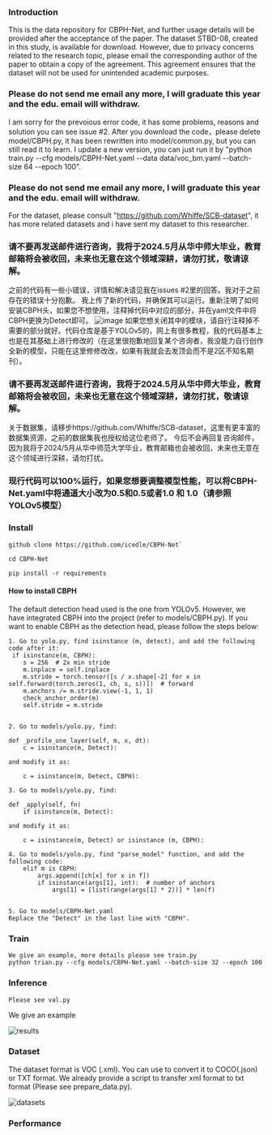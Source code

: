 ### Introduction
This is the data repository for CBPH-Net, and further usage details will be provided after the acceptance of the paper. The dataset STBD-08, created in this study, is available for download. However, due to privacy concerns related to the research topic, please email the corresponding author of the paper to obtain a copy of the agreement. This agreement ensures that the dataset will not be used for unintended academic purposes.

### Please do not send me email any more, I will graduate this year and the edu. email will withdraw. 
I am sorry for the prevoious error code, it has some problems, reasons and solution you can see issue #2.
After you download the code，please delete model/CBPH.py, it has been rewritten into model/common.py, but you can still read it to learn. 
I update a new version, you can just run it by "python train.py --cfg models/CBPH-Net.yaml --data data/voc_bm.yaml --batch-size 64 --epoch 100". 

### Please do not send me email any more, I will graduate this year and the edu. email will withdraw. 
For the dataset, please consult "https://github.com/Whiffe/SCB-dataset", it has more related datasets and i have sent my dataset to this researcher.

### 请不要再发送邮件进行咨询，我将于2024.5月从华中师大毕业，教育邮箱将会被收回，未来也无意在这个领域深耕，请勿打扰，敬请谅解。
之前的代码有一些小错误，详情和解决请见我在issues #2里的回答。我对于之前存在的错误十分抱歉。
我上传了新的代码，并确保其可以运行。重新注明了如何安装CBPH头，如果您不想使用，注释掉代码中对应的部分，并在yaml文件中将CBPH更换为Detect即可。
![image](https://github.com/icedle/CBPH-Net/assets/52993977/b1472e76-991d-45c7-af7d-d73f8166c0a1)
如果您想关闭其中的模块，请自行注释掉不需要的部分就好。代码仓库是基于YOLOv5的，网上有很多教程，我的代码基本上也是在其基础上进行修改的（在这里很抱歉地回复某个咨询者，我没能力自行创作全新的模型，只能在这里修修改改，如果有我就会去发顶会而不是2区不知名期刊）。

### 请不要再发送邮件进行咨询，我将于2024.5月从华中师大毕业，教育邮箱将会被收回，未来也无意在这个领域深耕，请勿打扰，敬请谅解。
关于数据集，请移步https://github.com/Whiffe/SCB-dataset，这里有更丰富的数据集资源，之前的数据集我也授权给这位老师了。
今后不会再回复咨询邮件，因为我将于2024/5月从华中师范大学毕业，教育邮箱也会被收回，未来也无意在这个领域进行深耕，请勿打扰。

### 现行代码可以100%运行，如果您想要调整模型性能，可以将CBPH-Net.yaml中将通道大小改为0.5和0.5或者1.0 和 1.0（请参照YOLOv5模型）

### Install

```
github clone https://github.com/icedle/CBPH-Net`

cd CBPH-Net

pip install -r requirements
```

#### How to install CBPH

The default detection head used is the one from YOLOv5. However, we have integrated CBPH into the project (refer to models/CBPH.py). If you want to enable CBPH as the detection head, please follow the steps below:

```
1. Go to yolo.py, find isinstance (m, detect), and add the following code after it:
 if isinstance(m, CBPH):
    s = 256  # 2x min stride
    m.inplace = self.inplace
    m.stride = torch.tensor([s / x.shape[-2] for x in self.forward(torch.zeros(1, ch, s, s))])  # forward
    m.anchors /= m.stride.view(-1, 1, 1)
    check_anchor_order(m)
    self.stride = m.stride


2. Go to models/yolo.py, find:

def _profile_one_layer(self, m, x, dt):
	c = isinstance(m, Detect): 

and modify it as:
	
	c = isinstance(m, Detect, CBPH):

3. Go to models/yolo.py, find:

def _apply(self, fn)
	if isinstance(m, Detect):

and modify it as:
	
	c = isinstance(m, Detect) or isinstance (m, CBPH):

4. Go to models/yolo.py, find "parse_model" function, and add the following code: 
    elif m is CBPH:
        args.append([ch[x] for x in f])
        if isinstance(args[1], int):  # number of anchors
            args[1] = [list(range(args[1] * 2))] * len(f)


5. Go to models/CBPH-Net.yaml
Replace the "Detect" in the last line with "CBPH".
```

### Train

```
We give an example, more details please see train.py
python trian.py --cfg models/CBPH-Net.yaml --batch-size 32 --epoch 100 
```

### Inference

```
Please see val.py
```

We give an example

![results](https://github.com/icedle/CBPH-Net/blob/main/imgs/results.jpg)

### Dataset

The dataset format is VOC (.xml). You can use to convert it to COCO(.json) or TXT format. We already provide a script to transfer  xml format to txt format (Please see prepare_data.py).

![datasets](https://github.com/icedle/CBPH-Net/blob/main/imgs/datasets.png)

### Performance
